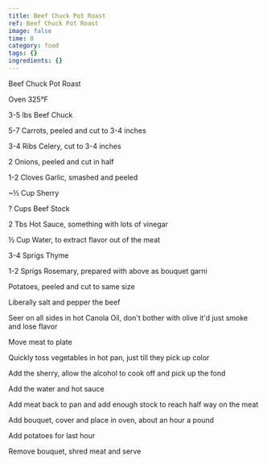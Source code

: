 ```yaml
---
title: Beef Chuck Pot Roast
ref: Beef Chuck Pot Roast
image: false
time: 0
category: food
tags: {}
ingredients: {}
---
```

Beef Chuck Pot Roast

Oven 325°F

3-5 lbs Beef Chuck

5-7 Carrots, peeled and cut to 3-4 inches

3-4 Ribs Celery, cut to 3-4 inches

2 Onions, peeled and cut in half

1-2 Cloves Garlic, smashed and peeled

\~½ Cup Sherry

? Cups Beef Stock

2 Tbs Hot Sauce, something with lots of vinegar

½ Cup Water, to extract flavor out of the meat

3-4 Sprigs Thyme

1-2 Sprigs Rosemary, prepared with above as bouquet garni

Potatoes, peeled and cut to same size

Liberally salt and pepper the beef

Seer on all sides in hot Canola Oil, don't bother with olive it'd just
smoke and lose flavor

Move meat to plate

Quickly toss vegetables in hot pan, just till they pick up color

Add the sherry, allow the alcohol to cook off and pick up the fond

Add the water and hot sauce

Add meat back to pan and add enough stock to reach half way on the meat

Add bouquet, cover and place in oven, about an hour a pound

Add potatoes for last hour

Remove bouquet, shred meat and serve
